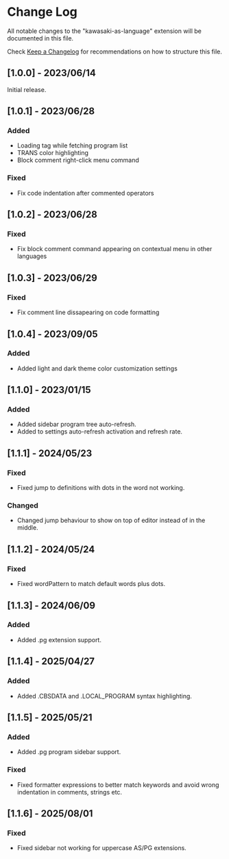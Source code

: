 # Change Log

All notable changes to the "kawasaki-as-language" extension will be documented in this file.

Check [Keep a Changelog](http://keepachangelog.com/) for recommendations on how to structure this file.

## [1.0.0] - 2023/06/14

Initial release.

## [1.0.1] - 2023/06/28

### Added

- Loading tag while fetching program list
- TRANS color highlighting
- Block comment right-click menu command

### Fixed

- Fix code indentation after commented operators

## [1.0.2] - 2023/06/28

### Fixed

- Fix block comment command appearing on contextual menu in other languages

## [1.0.3] - 2023/06/29

### Fixed

- Fix comment line dissapearing on code formatting

## [1.0.4] - 2023/09/05

### Added

- Added light and dark theme color customization settings

## [1.1.0] - 2023/01/15

### Added

- Added sidebar program tree auto-refresh.
- Added to settings auto-refresh activation and refresh rate.

## [1.1.1] - 2024/05/23

### Fixed

- Fixed jump to definitions with dots in the word not working.

### Changed

- Changed jump behaviour to show on top of editor instead of in the middle.

## [1.1.2] - 2024/05/24

### Fixed

- Fixed wordPattern to match default words plus dots.

## [1.1.3] - 2024/06/09

### Added

- Added .pg extension support.

## [1.1.4] - 2025/04/27

### Added

- Added .CBSDATA and .LOCAL_PROGRAM syntax highlighting.

## [1.1.5] - 2025/05/21

### Added

- Added .pg program sidebar support.

### Fixed

- Fixed formatter expressions to better match keywords and avoid wrong indentation in comments, strings etc.

## [1.1.6] - 2025/08/01

### Fixed

- Fixed sidebar not working for uppercase AS/PG extensions.
